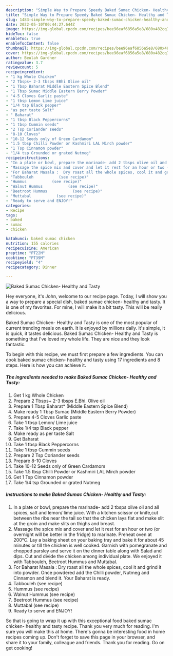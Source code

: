 ```yaml
---
description: "Simple Way to Prepare Speedy Baked Sumac Chicken- Healthy and Tasty"
title: "Simple Way to Prepare Speedy Baked Sumac Chicken- Healthy and Tasty"
slug: 1483-simple-way-to-prepare-speedy-baked-sumac-chicken-healthy-and-tasty
date: 2022-05-10T00:44:27.644Z
image: https://img-global.cpcdn.com/recipes/bee96eaf6856a5e8/680x482cq70/baked-sumac-chicken-healthy-and-tasty-recipe-main-photo.jpg
hideToc: false
enableToc: true
enableTocContent: false
thumbnail: https://img-global.cpcdn.com/recipes/bee96eaf6856a5e8/680x482cq70/baked-sumac-chicken-healthy-and-tasty-recipe-main-photo.jpg
cover: https://img-global.cpcdn.com/recipes/bee96eaf6856a5e8/680x482cq70/baked-sumac-chicken-healthy-and-tasty-recipe-main-photo.jpg
author: Beulah Gardner
ratingvalue: 3.7
reviewcount: 5
recipeingredient:
- "1 kg Whole Chicken"
- "2 Tbsps+ 2-3 tbsps EBhi Olive oil"
- "1 Tbsp Baharat Middle Eastern Spice Blend"
- "1 Tbsp Sumac Middle Eastern Berry Powder"
- "4-5 Cloves Garlic paste"
- "1 tbsp Lemon Lime juice"
- "1/4 tsp Black pepper"
- "as per taste Salt"
- " Baharat"
- "1 tbsp Black Peppercorns"
- "1 tbsp Cummin seeds"
- "2 Tsp Coriander seeds"
- "8-10 Cloves"
- "10-12 Seeds only of Green Cardamom"
- "1.5 tbsp Chilli Powder or Kashmiri LAL Mirch powder"
- "1 Tsp Cinnamon powder"
- "1/4 tsp Grounded or grated Nutmeg"
recipeinstructions:
- "In a plate or bowl, prepare the marinade- add 2 tbsps olive oil and all spices, salt and lemon/ lime juice. With a kitchen scissor or knife,cut between the ribs near the tail so that the chicken lays flat and make slit at the groin and make slits on thighs and breast."
- "Massage the spice mix and cover and let it rest for an hour or two (or overnight will be better in the fridge) to marinate. Preheat oven at 200°C. Lay a baking sheet on your baking tray and bake it for about 45 minutes or till the chicken is well cooked. Garnish with pomegranate and chopped parsley and serve it on the dinner table along with Salad and dips. Cut and divide the chicken among individual plate. We enjoyed it with Tabbouleh, Beetroot Hummus and Muttabal."
- "For Baharat Masala :  Dry roast all the whole spices, cool it and grind it into powder. Once powdered add the Chilli powder, Nutmeg and Cinnamon and blend it. Your Baharat is ready."
- "Tabbouleh           (see recipe)"
- "Hummus           (see recipe)"
- "Walnut Hummus           (see recipe)"
- "Beetroot Hummus           (see recipe)"
- "Muttabal           (see recipe)"
- "Ready to serve and ENJOY!"
categories:
- Recipe
tags:
- baked
- sumac
- chicken

katakunci: baked sumac chicken 
nutrition: 155 calories
recipecuisine: American
preptime: "PT22M"
cooktime: "PT39M"
recipeyield: "4"
recipecategory: Dinner

---
```



![Baked Sumac Chicken- Healthy and Tasty](https://img-global.cpcdn.com/recipes/bee96eaf6856a5e8/680x482cq70/baked-sumac-chicken-healthy-and-tasty-recipe-main-photo.jpg)

Hey everyone, it's John, welcome to our recipe page. Today, I will show you a way to prepare a special dish, baked sumac chicken- healthy and tasty. It is one of my favorites. For mine, I will make it a bit tasty. This will be really delicious.

Baked Sumac Chicken- Healthy and Tasty is one of the most popular of current trending meals on earth. It is enjoyed by millions daily. It's simple, it is quick, it tastes delicious. Baked Sumac Chicken- Healthy and Tasty is something that I've loved my whole life. They are nice and they look fantastic.




To begin with this recipe, we must first prepare a few ingredients. You can cook baked sumac chicken- healthy and tasty using 17 ingredients and 8 steps. Here is how you can achieve it.

<!--inarticleads1-->

##### The ingredients needed to make Baked Sumac Chicken- Healthy and Tasty:

1. Get 1 kg Whole Chicken
1. Prepare 2 Tbsps+ 2-3 tbsps E.Bhi. Olive oil
1. Prepare 1 Tbsp Baharat* (Middle Eastern Spice Blend)
1. Make ready 1 Tbsp Sumac (Middle Eastern Berry Powder)
1. Prepare 4-5 Cloves Garlic paste
1. Take 1 tbsp Lemon/ Lime juice
1. Take 1/4 tsp Black pepper
1. Make ready as per taste Salt
1. Get  Baharat
1. Take 1 tbsp Black Peppercorns
1. Take 1 tbsp Cummin seeds
1. Prepare 2 Tsp Coriander seeds
1. Prepare 8-10 Cloves
1. Take 10-12 Seeds only of Green Cardamom
1. Take 1.5 tbsp Chilli Powder or Kashmiri LAL Mirch powder
1. Get 1 Tsp Cinnamon powder
1. Take 1/4 tsp Grounded or grated Nutmeg




<!--inarticleads2-->

##### Instructions to make Baked Sumac Chicken- Healthy and Tasty:

1. In a plate or bowl, prepare the marinade- add 2 tbsps olive oil and all spices, salt and lemon/ lime juice. With a kitchen scissor or knife,cut between the ribs near the tail so that the chicken lays flat and make slit at the groin and make slits on thighs and breast.
1. Massage the spice mix and cover and let it rest for an hour or two (or overnight will be better in the fridge) to marinate. Preheat oven at 200°C. Lay a baking sheet on your baking tray and bake it for about 45 minutes or till the chicken is well cooked. Garnish with pomegranate and chopped parsley and serve it on the dinner table along with Salad and dips. Cut and divide the chicken among individual plate. We enjoyed it with Tabbouleh, Beetroot Hummus and Muttabal.
1. For Baharat Masala :  Dry roast all the whole spices, cool it and grind it into powder. Once powdered add the Chilli powder, Nutmeg and Cinnamon and blend it. Your Baharat is ready.
1. Tabbouleh           (see recipe)
1. Hummus           (see recipe)
1. Walnut Hummus           (see recipe)
1. Beetroot Hummus           (see recipe)
1. Muttabal           (see recipe)
1. Ready to serve and ENJOY!



So that is going to wrap it up with this exceptional food baked sumac chicken- healthy and tasty recipe. Thank you very much for reading. I'm sure you will make this at home. There's gonna be interesting food in home recipes coming up. Don't forget to save this page in your browser, and share it to your family, colleague and friends. Thank you for reading. Go on get cooking!

